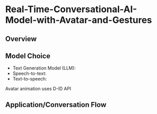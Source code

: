 # Real-Time-Conversational-AI-Model-with-Avatar-and-Gestures


## Overview

## Model Choice
* Text Generation Model (LLM):
* Speech-to-text:
* Text-to-speech:

Avatar animation uses D-ID API

## Application/Conversation Flow
